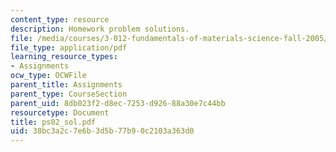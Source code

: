 ```yaml
---
content_type: resource
description: Homework problem solutions.
file: /media/courses/3-012-fundamentals-of-materials-science-fall-2005/38bc3a2c7e6b3d5b77b90c2103a363d0_ps02_sol.pdf
file_type: application/pdf
learning_resource_types:
- Assignments
ocw_type: OCWFile
parent_title: Assignments
parent_type: CourseSection
parent_uid: 8db023f2-d8ec-7253-d926-88a30e7c44bb
resourcetype: Document
title: ps02_sol.pdf
uid: 38bc3a2c-7e6b-3d5b-77b9-0c2103a363d0
---
```

